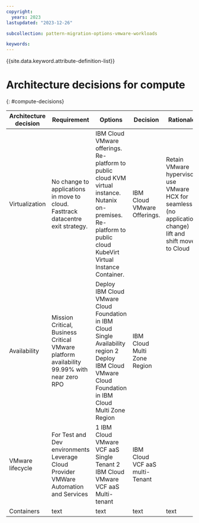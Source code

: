 ```yaml
---
copyright:
  years: 2023
lastupdated: "2023-12-26"

subcollection: pattern-migration-options-vmware-workloads

keywords:
---
```

{{site.data.keyword.attribute-definition-list}}

# Architecture decisions for compute

{: \#compute-decisions}

| Architecture decision | Requirement                                                                                | Options                                                                                                                                                             | Decision                       | Rationale                                                                                                  |
| --------------------- | ------------------------------------------------------------------------------------------ | ------------------------------------------------------------------------------------------------------------------------------------------------------------------- | ------------------------------ | ---------------------------------------------------------------------------------------------------------- |
| Virtualization        | No change to applications in move to cloud.<br />Fasttrack datacentre exit strategy.       | IBM Cloud VMware offerings. Re-platform to public cloud KVM virtual instance. Nutanix on-premises. Re-platform to public cloud KubeVirt Virtual Instance Container. | IBM Cloud VMware Offerings.    | Retain VMware hypervisor, use VMware HCX for seamless (no application change) lift and shift move to Cloud |
| Availability          | Mission Critical, Business Critical VMware platform availability 99.99% with near zero RPO | Deploy IBM Cloud VMware Cloud Foundation in IBM Cloud Single Availability region 2 Deploy IBM Cloud VMware Cloud Foundation in IBM Cloud Multi Zone Region          | IBM Cloud Multi Zone Region    |                                                                                                            |
| VMware lifecycle      | For Test and Dev environments Leverage Cloud Provider VMWare Automation and Services       | 1 IBM Cloud VMware VCF aaS Single Tenant 2 IBM Cloud VMware VCF aaS Multi-tenant                                                                                    | IBM Cloud VCF aaS multi-Tenant |                                                                                                            |
| Containers            | text                                                                                       | text                                                                                                                                                                | text                           | text                                                                                                       |
